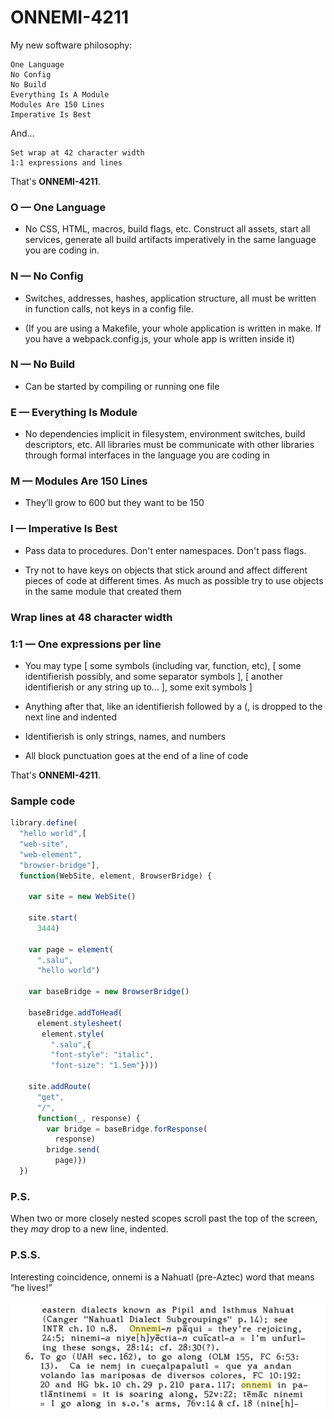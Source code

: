 # ONNEMI-4211

My new software philosophy: 

    One Language
    No Config
    No Build
    Everything Is A Module
    Modules Are 150 Lines
    Imperative Is Best

And...

    Set wrap at 42 character width
    1:1 expressions and lines

That's **ONNEMI-4211**.

### O — One Language

- No CSS, HTML, macros, build flags, etc. Construct all assets, start all services, generate all build artifacts imperatively in the same language you are coding in.


### N — No Config

- Switches, addresses, hashes, application structure, all must be written in function calls, not keys in a config file.

- (If you are using a Makefile, your whole application is written in make. If you have a webpack.config.js, your whole app is written inside it)

### N — No Build

- Can be started by compiling or running one file


###  E — Everything Is Module

- No dependencies implicit in filesystem, environment switches, build descriptors, etc. All libraries must be communicate with other libraries through formal interfaces in the language you are coding in


### M — Modules Are 150 Lines

- They’ll grow to 600 but they want to be 150


### I — Imperative Is Best

- Pass data to procedures. Don't enter namespaces. Don't pass flags.

- Try not to have keys on objects that stick around and affect different pieces of code at different times. As much as possible try to use objects in the same module that created them

### Wrap lines at 48 character width

### 1:1 — One expressions per line

- You may type [ some symbols (including var, function, etc), [ some identifierish possibly, and some separator symbols ], [ another identifierish or any string up to... ], some exit symbols ]

- Anything after that, like an identifierish followed by a (, is dropped to the next line and indented

- Identifierish is only strings, names, and numbers

- All block punctuation goes at the end of a line of code

That's **ONNEMI-4211**.


### Sample code

```javascript
library.define(
  "hello world",[
  "web-site",
  "web-element",
  "browser-bridge"],
  function(WebSite, element, BrowserBridge) {

    var site = new WebSite()

    site.start(
      3444)

    var page = element(
      ".salu",
      "hello world")
      
    var baseBridge = new BrowserBridge()

    baseBridge.addToHead(
      element.stylesheet(
       element.style(
         ".salu",{
         "font-style": "italic",
         "font-size": "1.5em"})))
   
    site.addRoute(
      "get",
      "/",
      function(_, response) {
        var bridge = baseBridge.forResponse(
          response)
        bridge.send(
          page)})
  })
```

### P.S.

When two or more closely nested scopes scroll past the top of the screen, they _may_ drop to a new line, indented.

### P.S.S.

Interesting coincidence, onnemi is a Nahuatl (pre-Aztec) word that means “he lives!”

![Onnemi mentioned in Nahuatl dictionary](onemmi-in-nahuatl.png)

